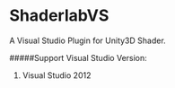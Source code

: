 ShaderlabVS
===========

A Visual Studio Plugin for Unity3D Shader.  




#####Support Visual Studio Version:
1. Visual Studio 2012

